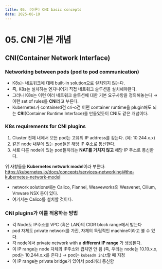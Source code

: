 ```yaml
---
title: 05. (이론) CNI basic concepts
date: 2025-06-10
---
```

# 05. CNI 기본 개념
## CNI(Container Network Interface)
### Networking between pods (pod to pod communication)
- K8s는 네트워크에 대해 built-in solution으로 설치되지 않는다.
- 즉, K8s는 설치하는 엔지니어가 직접 네트워크 솔루션을 설치해야한다.
- 그러나 K8s는 이런 여러 네트워크 솔루션에 대한 기본 요구사항을 정의해놓는다 → 이런 set of rules를 **CNI**라고 부른다.
- Kubernetes가 containerd건 cri-o건 어떤 container runtime을 plugin해도 되는 **CRI**(Container Runtime Interface)를 만들었듯이 CNI도 같은 개념이다.
### K8s requirements for CNI plugins
1. Cluster 전체 내에서 모든 pod는 고유의 IP address를 갖는다. (예: 10.244.x.x)
2. 같은 node 내부에 있는 pod들은 해당 IP 주소로 통신한다.
3. 서로 다른 node에 있는 pod들끼리는 **NAT를 거치지 않고** 해당 IP 주소로 통신한다.

위 사항들을 **Kubernetes network model**이라 부른다: https://kubernetes.io/docs/concepts/services-networking/#the-kubernetes-network-model
- network solutions에는 Calico, Flannel, Weaveworks의 Weavenet, Cilium, Vmware NSX 등이 있다.
- 여기서는 Calico를 설치할 것이다.
### CNI plugins가 이를 적용하는 방법
- 각 Node도 IP주소를 VPC (혹은 LAN)의 CIDR block range에서 받는다
- pod 자체도 private network를 가진, 자체의 독립적인 machine이라고 볼 수 있다.
- 각 node에서 private network with a **different IP range** 가 생성된다.
- 이 IP range는 node 자체의 IP주소와 겹치면 안 됨 (즉, 우리는 node는 10.10.x.x, pod는 10.244.x.x를 준다.) → pod는 `kubeadm init`할 때 지정
- 이 IP range는 private bridge가 있어서 pod끼리 통신함
